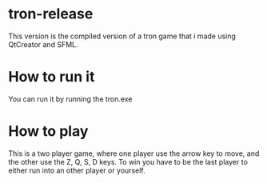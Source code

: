 # tron-release

This version is the compiled version of a tron game that i made using QtCreator and SFML.

# How to run it
You can run it by running the tron.exe

# How to play
This is a two player game, where one player use the arrow key to move, and the other use the Z, Q, S, D keys.
To win you have to be the last player to either run into an other player or yourself.
